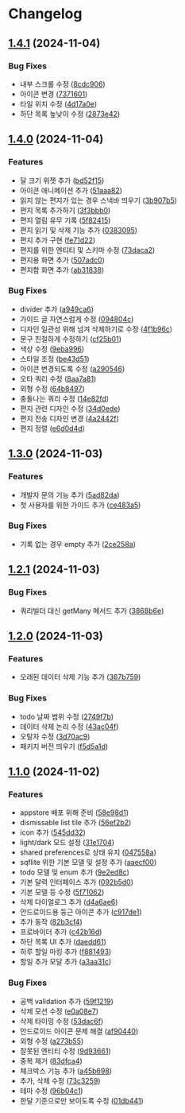 # Changelog

## [1.4.1](https://github.com/MontyCoder0701/anxy_planner/compare/one_moon-v1.4.0...one_moon-v1.4.1) (2024-11-04)


### Bug Fixes

* 내부 스크롤 수정 ([8cdc906](https://github.com/MontyCoder0701/anxy_planner/commit/8cdc90687e25e10a76e9334317f19ec4a0aa29ed))
* 아이콘 변경 ([7371601](https://github.com/MontyCoder0701/anxy_planner/commit/7371601ebc20ccf9da765211253aee78b8e32b6e))
* 타일 위치 수정 ([4d17a0e](https://github.com/MontyCoder0701/anxy_planner/commit/4d17a0e0118dd180d09e6899702dc6013a3004b3))
* 하단 목록 높낮이 수정 ([2873e42](https://github.com/MontyCoder0701/anxy_planner/commit/2873e42951f1f60ac3245862efb4125eee009d2a))

## [1.4.0](https://github.com/MontyCoder0701/anxy_planner/compare/one_moon-v1.3.0...one_moon-v1.4.0) (2024-11-04)


### Features

* 달 크기 위젯 추가 ([bd52f15](https://github.com/MontyCoder0701/anxy_planner/commit/bd52f1521ae660d8c56f9d720fcf43aa741702e2))
* 아이콘 애니메이션 추가 ([51aaa82](https://github.com/MontyCoder0701/anxy_planner/commit/51aaa8262a8f77d8ebe67de54dc4d38bcc013869))
* 읽지 않는 편지가 있는 경우 스낵바 띄우기 ([3b907b5](https://github.com/MontyCoder0701/anxy_planner/commit/3b907b5814b72ca22e1d243a69e8818c97a0a8cb))
* 편지 목록 추가하기 ([3f3bbb0](https://github.com/MontyCoder0701/anxy_planner/commit/3f3bbb0bf73f77cd2e170452a93988efb31d23f0))
* 편지 열림 유무 기록 ([5f82415](https://github.com/MontyCoder0701/anxy_planner/commit/5f8241594d0a3c5089f44bfadebfb51ae4de709a))
* 편지 읽기 및 삭제 기능 추가 ([0383095](https://github.com/MontyCoder0701/anxy_planner/commit/0383095e8c46a4cd1367adce4185ecad30c313ec))
* 편지 추가 구현 ([fe71d22](https://github.com/MontyCoder0701/anxy_planner/commit/fe71d22fabcd1ec16e7bbd61e468b34db57db846))
* 편지를 위한 엔티티 및 스키마 수정 ([73daca2](https://github.com/MontyCoder0701/anxy_planner/commit/73daca2db02357248a002d65c6436f28fe193218))
* 편지용 화면 추가 ([507adc0](https://github.com/MontyCoder0701/anxy_planner/commit/507adc08bf6c9fe42eb0068c4c0e40eb7af179ca))
* 편지함 화면 추가 ([ab31838](https://github.com/MontyCoder0701/anxy_planner/commit/ab3183883715f7d2e185fdffe264f92ef425683e))


### Bug Fixes

* divider  추가 ([a949ca6](https://github.com/MontyCoder0701/anxy_planner/commit/a949ca6d9aa86a42f81c151ed8c22ac6e864dcd8))
* 가이드 글 자연스럽게 수정 ([094804c](https://github.com/MontyCoder0701/anxy_planner/commit/094804ca07a7098933931146aff48422cd96cb3d))
* 디자인 일관성 위해 넘겨 삭제하기로 수정 ([4f1b96c](https://github.com/MontyCoder0701/anxy_planner/commit/4f1b96cc267a5f88ec2c4cb2d70b5c0d97c28d05))
* 문구 친절하게 수정하기 ([cf25b01](https://github.com/MontyCoder0701/anxy_planner/commit/cf25b01543b726134e4df8a1937dc96a0d2eecd8))
* 색상 수정 ([9eba996](https://github.com/MontyCoder0701/anxy_planner/commit/9eba9965374fd30da2de3b8772e5ac4def3d55b2))
* 스타일 조정 ([be43d51](https://github.com/MontyCoder0701/anxy_planner/commit/be43d5185e9a8447629dffa3fbe7663894a46377))
* 아이콘 변경되도록 수정 ([a290546](https://github.com/MontyCoder0701/anxy_planner/commit/a29054659647bdf9fbff48872af78b62f131e696))
* 오타 쿼리 수정 ([8aa7a81](https://github.com/MontyCoder0701/anxy_planner/commit/8aa7a818a466693a67de5462e16d5b0a166f96b5))
* 외형 수정 ([64b8497](https://github.com/MontyCoder0701/anxy_planner/commit/64b849730936ae7b1faf52dde3a2d3d08cd34413))
* 충돌나는 쿼리 수정 ([14e82fd](https://github.com/MontyCoder0701/anxy_planner/commit/14e82fdbb5fadbd68da4f2b9e135b9da014ba97f))
* 편지 관련 디자인 수정 ([34d0ede](https://github.com/MontyCoder0701/anxy_planner/commit/34d0ede6349feb1decc4859403c93757c0290d4a))
* 편지 전송 디자인 변경 ([4a2442f](https://github.com/MontyCoder0701/anxy_planner/commit/4a2442fe5c65f99cff07ff6e9910a9897cb99a76))
* 편지 정렬 ([e6d0d4d](https://github.com/MontyCoder0701/anxy_planner/commit/e6d0d4d36c1480e22e2cd084aa4fe05a4bcb1760))

## [1.3.0](https://github.com/MontyCoder0701/anxy_planner/compare/one_moon-v1.2.1...one_moon-v1.3.0) (2024-11-03)


### Features

* 개발자 문의 기능 추가 ([5ad82da](https://github.com/MontyCoder0701/anxy_planner/commit/5ad82da2fc42b6f2853dcb7d1fe80eb66559bc84))
* 첫 사용자를 위한 가이드 추가 ([ce483a5](https://github.com/MontyCoder0701/anxy_planner/commit/ce483a5a30fff83568ac8d68276cc71d3eeec5fe))


### Bug Fixes

* 기록 없는 경우 empty 추가 ([2ce258a](https://github.com/MontyCoder0701/anxy_planner/commit/2ce258af24f3384d4107eb172e164f4d39e1eaa0))

## [1.2.1](https://github.com/MontyCoder0701/anxy_planner/compare/one_moon-v1.2.0...one_moon-v1.2.1) (2024-11-03)


### Bug Fixes

* 쿼리빌더 대신 getMany 메서드 추가 ([3868b6e](https://github.com/MontyCoder0701/anxy_planner/commit/3868b6ecd8ed266f6926d24228672e3bea424cc1))

## [1.2.0](https://github.com/MontyCoder0701/anxy_planner/compare/one_moon-v1.1.0...one_moon-v1.2.0) (2024-11-03)


### Features

* 오래된 데이터 삭제 기능 추가 ([367b759](https://github.com/MontyCoder0701/anxy_planner/commit/367b759d5dd18fdf664a831ec6c167e3c01084d4))


### Bug Fixes

* todo 날짜 범위 수정 ([2749f7b](https://github.com/MontyCoder0701/anxy_planner/commit/2749f7b1bbd1fc865553c056e34a2f576347b92b))
* 데이터 삭제 논리 수정 ([43ac04f](https://github.com/MontyCoder0701/anxy_planner/commit/43ac04f1fe7df246d9bdae106be8a25019272f01))
* 오탈자 수정 ([3d70ac9](https://github.com/MontyCoder0701/anxy_planner/commit/3d70ac9482a6e1cf47832d4095d35776ba95dc77))
* 패키지 버전 띄우기 ([f5d5a1d](https://github.com/MontyCoder0701/anxy_planner/commit/f5d5a1d14994064eaebec2eb717e69ad83dc17a5))

## [1.1.0](https://github.com/MontyCoder0701/anxy_planner/compare/one_moon-v1.0.0...one_moon-v1.1.0) (2024-11-02)


### Features

* appstore 배포 위해 준비 ([58e98d1](https://github.com/MontyCoder0701/anxy_planner/commit/58e98d1fbbe9204f136336b0aa3a0577ac3d7cf9))
* dismissable list tile 추가 ([56ef2b2](https://github.com/MontyCoder0701/anxy_planner/commit/56ef2b28ae41a2d5ac0b5d88223b6bb5e6181e16))
* icon 추가 ([545dd32](https://github.com/MontyCoder0701/anxy_planner/commit/545dd3205aa003a8fb4bda8875c9cdb4ffb2098c))
* light/dark 모드 설정 ([31e1704](https://github.com/MontyCoder0701/anxy_planner/commit/31e17047878936e1c8228c872791db56c2f81b81))
* shared preferences로 상태 유지 ([047558a](https://github.com/MontyCoder0701/anxy_planner/commit/047558af242bf949370c4a0ac029da70aaba4821))
* sqflite 위한 기본 모델 및 설정 추가 ([aaecf00](https://github.com/MontyCoder0701/anxy_planner/commit/aaecf00f77fa6e30639b1e4897276cf271443073))
* todo 모델 및 enum 추가 ([9e2ed8c](https://github.com/MontyCoder0701/anxy_planner/commit/9e2ed8c90bb3ca8ead9d796c73bdd0c08ac18d51))
* 기본 달력 인터페이스 추가 ([092b5d0](https://github.com/MontyCoder0701/anxy_planner/commit/092b5d0681b6acd53fac0673a4f946f7e5ada359))
* 기본 모델 등 수정 ([5f71062](https://github.com/MontyCoder0701/anxy_planner/commit/5f71062fbce751991e6951185b7c98b6aff9fb34))
* 삭제 다이얼로그 추가 ([d4a6ae6](https://github.com/MontyCoder0701/anxy_planner/commit/d4a6ae6b06f048461495a0f739f77383756851d0))
* 안드로이드용 둥근 아이콘 추가 ([c917de1](https://github.com/MontyCoder0701/anxy_planner/commit/c917de136afae8ed401c3336746b3d500dcca33d))
* 추가 동작 ([82b3cf4](https://github.com/MontyCoder0701/anxy_planner/commit/82b3cf408177d65c96c7c297b6a88e423fdaebbd))
* 프로바이더 추가 ([c42b16d](https://github.com/MontyCoder0701/anxy_planner/commit/c42b16d0fa31fc36920f2bfc1c6b8ddc8af6cc86))
* 하단 목록 UI 추가 ([daedd61](https://github.com/MontyCoder0701/anxy_planner/commit/daedd61fc722343b49fd15a767cb207a4c7543d5))
* 하루 할일 마킹 추가 ([f881493](https://github.com/MontyCoder0701/anxy_planner/commit/f881493ac1c5a55fa7222f2c140bae41912919dd))
* 할일 추가 모달 추가 ([a3aa31c](https://github.com/MontyCoder0701/anxy_planner/commit/a3aa31c992c9a89739de45baeff71ceceab4451e))


### Bug Fixes

* 공백 validation 추가 ([59f1219](https://github.com/MontyCoder0701/anxy_planner/commit/59f121949960c3a8786bd29c69497d8ef42e7a2f))
* 삭제 모션 수정 ([e0a08e7](https://github.com/MontyCoder0701/anxy_planner/commit/e0a08e767f49b04392160b5a231f616bdfd21ad9))
* 삭제 타이밍 수정 ([53dac6f](https://github.com/MontyCoder0701/anxy_planner/commit/53dac6f05de65bebb93480633ffc580d2721b283))
* 안드로이드 아이콘 문제 해결 ([af90440](https://github.com/MontyCoder0701/anxy_planner/commit/af90440ab63ddd5d656bae9e8cb459e5b512dee0))
* 외형 수정 ([a273b55](https://github.com/MontyCoder0701/anxy_planner/commit/a273b558ac989e1d1e2063bc0b72278065b9da6e))
* 잘못된 엔티티 수정 ([9d93661](https://github.com/MontyCoder0701/anxy_planner/commit/9d93661a20289d5b9fbff80d753d3703ea734d0c))
* 중복 제거 ([83dfca4](https://github.com/MontyCoder0701/anxy_planner/commit/83dfca4e7c8055e576b82b3bc0ffdf1866cc2db8))
* 체크박스 기능 추가 ([a45b698](https://github.com/MontyCoder0701/anxy_planner/commit/a45b698b33ddbe9dfc790dc436ef2ec39b9af8ee))
* 추가, 삭제 수정 ([73c3259](https://github.com/MontyCoder0701/anxy_planner/commit/73c3259a1d6b2ec86373cfa74390365d37d76ddb))
* 테마 수정 ([96b04c1](https://github.com/MontyCoder0701/anxy_planner/commit/96b04c1631101bb9067662713e711f2d2742e793))
* 한달 기준으로만 보이도록 수정 ([01db441](https://github.com/MontyCoder0701/anxy_planner/commit/01db44142f1ee931c295a4a25c0af74a92e06c95))
